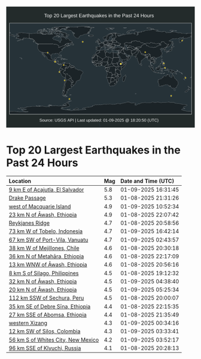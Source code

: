 ![Map](./map.png)

# Top 20 Largest Earthquakes in the Past 24 Hours

| Location | Mag | Date and Time (UTC) |
|:---|:---|:---|
| [9 km E of Acajutla, El Salvador](https://earthquake.usgs.gov/earthquakes/eventpage/us6000pixh) | 5.8 | 01-09-2025 16:31:45 |
| [Drake Passage](https://earthquake.usgs.gov/earthquakes/eventpage/us6000piqu) | 5.3 | 01-08-2025 21:31:26 |
| [west of Macquarie Island](https://earthquake.usgs.gov/earthquakes/eventpage/us6000piv5) | 4.9 | 01-09-2025 10:52:34 |
| [23 km N of Āwash, Ethiopia](https://earthquake.usgs.gov/earthquakes/eventpage/us6000pir6) | 4.9 | 01-08-2025 22:07:42 |
| [Reykjanes Ridge](https://earthquake.usgs.gov/earthquakes/eventpage/us6000piqq) | 4.7 | 01-08-2025 20:58:56 |
| [73 km W of Tobelo, Indonesia](https://earthquake.usgs.gov/earthquakes/eventpage/us6000pixy) | 4.7 | 01-09-2025 16:42:14 |
| [67 km SW of Port-Vila, Vanuatu](https://earthquake.usgs.gov/earthquakes/eventpage/us6000pisp) | 4.7 | 01-09-2025 02:43:57 |
| [38 km W of Mejillones, Chile](https://earthquake.usgs.gov/earthquakes/eventpage/us6000piqd) | 4.6 | 01-08-2025 20:30:18 |
| [36 km N of Metahāra, Ethiopia](https://earthquake.usgs.gov/earthquakes/eventpage/us6000pir9) | 4.6 | 01-08-2025 22:17:09 |
| [13 km WNW of Āwash, Ethiopia](https://earthquake.usgs.gov/earthquakes/eventpage/us6000piql) | 4.6 | 01-08-2025 20:56:16 |
| [8 km S of Silago, Philippines](https://earthquake.usgs.gov/earthquakes/eventpage/us6000pipw) | 4.5 | 01-08-2025 19:12:32 |
| [32 km N of Āwash, Ethiopia](https://earthquake.usgs.gov/earthquakes/eventpage/us6000pit5) | 4.5 | 01-09-2025 04:38:40 |
| [20 km N of Āwash, Ethiopia](https://earthquake.usgs.gov/earthquakes/eventpage/us6000piuk) | 4.5 | 01-09-2025 05:25:34 |
| [112 km SSW of Sechura, Peru](https://earthquake.usgs.gov/earthquakes/eventpage/us6000piq7) | 4.5 | 01-08-2025 20:00:07 |
| [35 km SE of Debre Sīna, Ethiopia](https://earthquake.usgs.gov/earthquakes/eventpage/us6000pirb) | 4.4 | 01-08-2025 22:15:35 |
| [27 km SSE of Abomsa, Ethiopia](https://earthquake.usgs.gov/earthquakes/eventpage/us6000piqw) | 4.4 | 01-08-2025 21:35:49 |
| [western Xizang](https://earthquake.usgs.gov/earthquakes/eventpage/us6000pis4) | 4.3 | 01-09-2025 00:34:16 |
| [12 km SW of Silos, Colombia](https://earthquake.usgs.gov/earthquakes/eventpage/us6000pisv) | 4.3 | 01-09-2025 03:33:41 |
| [56 km S of Whites City, New Mexico](https://earthquake.usgs.gov/earthquakes/eventpage/tx2025aoxt) | 4.2 | 01-09-2025 03:52:17 |
| [96 km SSE of Klyuchi, Russia](https://earthquake.usgs.gov/earthquakes/eventpage/us6000piqf) | 4.1 | 01-08-2025 20:28:13 |
